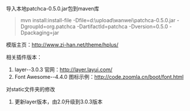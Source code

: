 导入本地patchca-0.5.0.jar包到maven库
> mvn install:install-file  -Dfile=d:\upload\wanwei\patchca-0.5.0.jar  -DgroupId=org.patchca  -DartifactId=patchca -Dversion=0.5.0 -Dpackaging=jar

模版主页：http://www.zi-han.net/theme/hplus/

相关插件版本：
1. layer--3.0.3
官网：http://layer.layui.com/
2. Font Awesome--4.4.0
图标示例：http://code.zoomla.cn/boot/font.html


对static文件夹的修改
1. 更新layer版本，由2.0升级到3.0.3版本